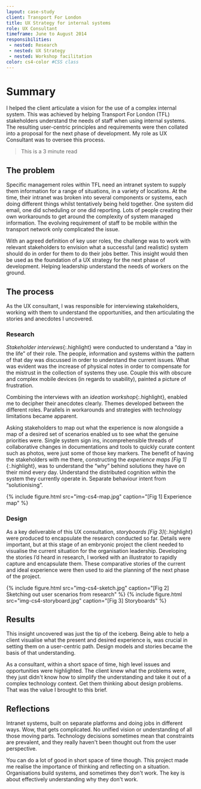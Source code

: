 ```yaml
---
layout: case-study
client: Transport For London
title: UX Strategy for internal systems
role: UX Consultant
timeframe: June to August 2014
responsibilities:
 - nested: Research
 - nested: UX Strategy
 - nested: Workshop facilitation
color: cs4-color #CSS class
---
```


# Summary

I helped the client articulate a vision for the use of a complex internal system. This was achieved by helping Transport For London (TFL) stakeholders understand the needs of staff when using internal systems. The resulting user-centric principles and requirements were then collated into a proposal for the next phase of development. My role as UX Consultant was to oversee this process.

> This is a 3 minute read

## The problem

Specific management roles within TFL need an intranet system to supply them information for a range of situations, in a variety of locations. At the time, their intranet was broken into several components or systems, each doing different things whilst tentatively being held together. One system did email, one did scheduling or one did reporting. Lots of people creating their own workarounds to get around the complexity of system managed information. The evolving requirement of staff to be mobile within the transport network only complicated the issue.

With an agreed definition of key user roles, the challenge was to work with relevant stakeholders to envision what a successful (and realistic) system should do in order for them to do their jobs better. This insight would then be used as the foundation of a UX strategy for the next phase of development. Helping leadership understand the needs of workers on the ground.

## The process

As the UX consultant, I was responsible for interviewing stakeholders, working with them to understand the opportunities, and then articulating the stories and anecdotes I uncovered.

### Research

*Stakeholder interviews*{:.highlight} were conducted to understand a “day in the life” of their role. The people, information and systems within the pattern of that day was discussed in order to understand the current issues. What was evident was the increase of physical notes in order to compensate for the mistrust in the collection of systems they use. Couple this with obscure and complex mobile devices (in regards to usability), painted a picture of frustration.

Combining the interviews with an *ideation workshop*{:.highlight}, enabled me to decipher their anecdotes clearly. Themes developed between the different roles. Parallels in workarounds and strategies with technology limitations became apparent.

Asking stakeholders to map out what the experience is now alongside a map of a desired set of scenarios enabled us to see what the genuine priorities were. Single system sign ins, incomprehensible threads of collaborative changes in documentations and tools to quickly curate content such as photos, were just some of those key markers. The benefit of having the stakeholders with me there, constructing the *experience maps [Fig 1]*{:.highlight}, was to understand the “why” behind solutions they have on their mind every day. Understand the distributed cognition within the system they currently operate in. Separate behaviour intent from “solutionising”.

{%
    include figure.html
    src="img-cs4-map.jpg"
    caption="[Fig 1] Experience map"
%}

### Design

As a key deliverable of this UX consultation, *storyboards [Fig 3]*{:.highlight} were produced to encapsulate the research conducted so far. Details were important, but at this stage of an embryonic project the client needed to visualise the current situation for the organisation leadership. Developing the stories I’d heard in research, I worked with an illustrator to rapidly capture and encapsulate them. These comparative stories of the current and ideal experience were then used to aid the planning of the next phase of the project.

{%
    include figure.html
    src="img-cs4-sketch.jpg"
    caption="[Fig 2] Sketching out user scenarios from research"
%}
{%
    include figure.html
    src="img-cs4-storyboard.jpg"
    caption="[Fig 3] Storyboards"
%}

## Results

This insight uncovered was just the tip of the iceberg. Being able to help a client visualise what the present and desired experience is, was crucial in setting them on a user-centric path. Design models and stories became the basis of that understanding.

As a consultant, within a short space of time, high level issues and opportunities were highlighted. The client knew what the problems were, they just didn't know how to simplify the understanding and take it out of a complex technology context. Get them thinking about design problems. That was the value I brought to this brief.

## Reflections

Intranet systems, built on separate platforms and doing jobs in different ways. Wow, that gets complicated. No unified vision or understanding of all those moving parts. Technology decisions sometimes mean that constraints are prevalent, and they really haven't been thought out from the user perspective.

You can do a lot of good in short space of time though. This project made me realise the importance of thinking and reflecting on a situation. Organisations build systems, and sometimes they don't work. The key is about effectively understanding why they don't work.
